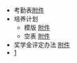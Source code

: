- 考勤表[附件](http://18500000000:Xx112211@4180cv3263.qicp.vip:1850/共享文件/临时文件夹/temp/轮转考勤表.docx)
- 培养计划 
	- 模版 [附件](http://18500000000:Xx112211@4180cv3263.qicp.vip:1850/共享文件/临时文件夹/temp/研究生培养计划潘昭君.pdf)
	- 空表 [附件](http://18500000000:Xx112211@4180cv3263.qicp.vip:1850/共享文件/临时文件夹/temp/培养计划空表.doc)
- 奖学金评定办法 [附件](http://18500000000:Xx112211@4180cv3263.qicp.vip:1850/共享文件/临时文件夹/temp/南中医2021硕博奖学金评定办法.pdf)
- [1](http://18500000000:Xx112211@4180cv3263.qicp.vip:1850/共享文件/临时文件夹/temp/Tee五度断奏-男.mp3 ":include")